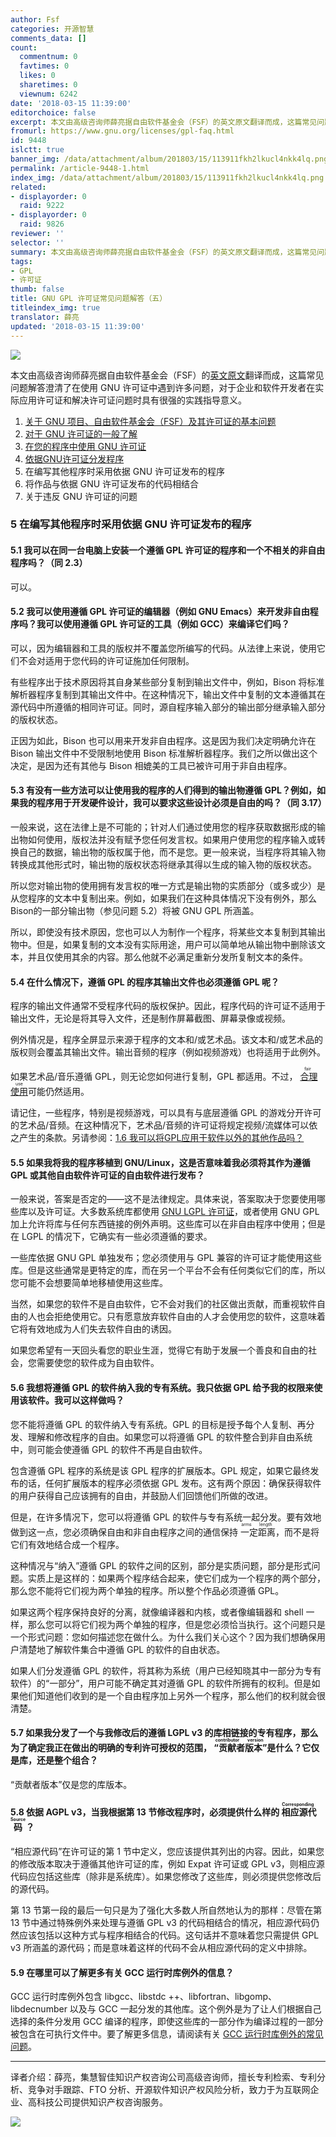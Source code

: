 ```yaml
---
author: Fsf
categories: 开源智慧
comments_data: []
count:
  commentnum: 0
  favtimes: 0
  likes: 0
  sharetimes: 0
  viewnum: 6242
date: '2018-03-15 11:39:00'
editorchoice: false
excerpt: 本文由高级咨询师薛亮据自由软件基金会（FSF）的英文原文翻译而成，这篇常见问题解答澄清了在使用 GNU 许可证中遇到许多问题，对于企业和软件开发者在实际应用许可证和解决许可证问题时具有很强的实践指导意义。
fromurl: https://www.gnu.org/licenses/gpl-faq.html
id: 9448
islctt: true
banner_img: /data/attachment/album/201803/15/113911fkh2lkucl4nkk4lq.png
permalink: /article-9448-1.html
index_img: /data/attachment/album/201803/15/113911fkh2lkucl4nkk4lq.png.thumb.jpg
related:
- displayorder: 0
  raid: 9222
- displayorder: 0
  raid: 9826
reviewer: ''
selector: ''
summary: 本文由高级咨询师薛亮据自由软件基金会（FSF）的英文原文翻译而成，这篇常见问题解答澄清了在使用 GNU 许可证中遇到许多问题，对于企业和软件开发者在实际应用许可证和解决许可证问题时具有很强的实践指导意义。
tags:
- GPL
- 许可证
thumb: false
title: GNU GPL 许可证常见问题解答（五）
titleindex_img: true
translator: 薛亮
updated: '2018-03-15 11:39:00'
---
```


![](/data/attachment/album/201803/15/113911fkh2lkucl4nkk4lq.png)


本文由高级咨询师薛亮据自由软件基金会（FSF）的[英文原文](https://www.gnu.org/licenses/gpl-faq.html)翻译而成，这篇常见问题解答澄清了在使用 GNU 许可证中遇到许多问题，对于企业和软件开发者在实际应用许可证和解决许可证问题时具有很强的实践指导意义。


1. [关于 GNU 项目、自由软件基金会（FSF）及其许可证的基本问题](/article-9062-1.html)
2. [对于 GNU 许可证的一般了解](/article-8834-1.html)
3. [在您的程序中使用 GNU 许可证](/article-8761-1.html)
4. [依据GNU许可证分发程序](/article-9222-1.html)
5. 在编写其他程序时采用依据 GNU 许可证发布的程序
6. 将作品与依据 GNU 许可证发布的代码相结合
7. 关于违反 GNU 许可证的问题


### 5 在编写其他程序时采用依据 GNU 许可证发布的程序


#### 5.1 我可以在同一台电脑上安装一个遵循 GPL 许可证的程序和一个不相关的非自由程序吗？（同 2.3）


可以。


#### 5.2 我可以使用遵循 GPL 许可证的编辑器（例如 GNU Emacs）来开发非自由程序吗？我可以使用遵循 GPL 许可证的工具（例如 GCC）来编译它们吗？


可以，因为编辑器和工具的版权并不覆盖您所编写的代码。从法律上来说，使用它们不会对适用于您代码的许可证施加任何限制。


有些程序出于技术原因将其自身某些部分复制到输出文件中，例如，Bison 将标准解析器程序复制到其输出文件中。在这种情况下，输出文件中复制的文本遵循其在源代码中所遵循的相同许可证。同时，源自程序输入部分的输出部分继承输入部分的版权状态。


正因为如此，Bison 也可以用来开发非自由程序。这是因为我们决定明确允许在 Bison 输出文件中不受限制地使用 Bison 标准解析器程序。我们之所以做出这个决定，是因为还有其他与 Bison 相媲美的工具已被许可用于非自由程序。


#### 5.3 有没有一些方法可以让使用我的程序的人们得到的输出物遵循 GPL？例如，如果我的程序用于开发硬件设计，我可以要求这些设计必须是自由的吗？（同 3.17）


一般来说，这在法律上是不可能的；针对人们通过使用您的程序获取数据形成的输出物如何使用，版权法并没有赋予您任何发言权。如果用户使用您的程序输入或转换自己的数据，输出物的版权属于他，而不是您。更一般来说，当程序将其输入物转换成其他形式时，输出物的版权状态将继承其得以生成的输入物的版权状态。


所以您对输出物的使用拥有发言权的唯一方式是输出物的实质部分（或多或少）是从您程序的文本中复制出来。例如，如果我们在这种具体情况下没有例外，那么Bison的一部分输出物（参见问题 5.2）将被 GNU GPL 所涵盖。


所以，即使没有技术原因，您也可以人为制作一个程序，将某些文本复制到其输出物中。但是，如果复制的文本没有实际用途，用户可以简单地从输出物中删除该文本，并且仅使用其余的内容。那么他就不必满足重新分发所复制文本的条件。 


#### 5.4 在什么情况下，遵循 GPL 的程序其输出文件也必须遵循 GPL 呢？


程序的输出文件通常不受程序代码的版权保护。因此，程序代码的许可证不适用于输出文件，无论是将其导入文件，还是制作屏幕截图、屏幕录像或视频。


例外情况是，程序全屏显示来源于程序的文本和/或艺术品。该文本和/或艺术品的版权则会覆盖其输出文件。输出音频的程序（例如视频游戏）也将适用于此例外。


如果艺术品/音乐遵循 GPL，则无论您如何进行复制，GPL 都适用。不过，<ruby> <a href="https://www.gnu.org/licenses/gpl-faq.html#GPLFairUse">  合理使用 </a> <rp>  （ </rp> <rt>  fair use </rt> <rp>  ） </rp></ruby>可能仍然适用。


请记住，一些程序，特别是视频游戏，可以具有与底层遵循 GPL 的游戏分开许可的艺术品/音频。在这种情况下，艺术品/音频的许可证将规定视频/流媒体可以依之产生的条款。另请参阅：[1.6 我可以将GPL应用于软件以外的其他作品吗？](/article-8761-1.html#4_2799)


#### 5.5 如果我将我的程序移植到 GNU/Linux，这是否意味着我必须将其作为遵循 GPL 或其他自由软件许可证的自由软件进行发布？


一般来说，答案是否定的——这不是法律规定。具体来说，答案取决于您要使用哪些库以及许可证。大多数系统库都使用 [GNU LGPL 许可证](https://www.gnu.org/licenses/lgpl.html)，或者使用 GNU GPL 加上允许将库与任何东西链接的例外声明。这些库可以在非自由程序中使用；但是在 LGPL 的情况下，它确实有一些必须遵循的要求。


一些库依据 GNU GPL 单独发布；您必须使用与 GPL 兼容的许可证才能使用这些库。但是这些通常是更特定的库，而在另一个平台不会有任何类似它们的库，所以您可能不会想要简单地移植使用这些库。


当然，如果您的软件不是自由软件，它不会对我们的社区做出贡献，而重视软件自由的人也会拒绝使用它。只有愿意放弃软件自由的人才会使用您的软件，这意味着它将有效地成为人们失去软件自由的诱因。


如果您希望有一天回头看您的职业生涯，觉得它有助于发展一个善良和自由的社会，您需要使您的软件成为自由软件。 


#### 5.6 我想将遵循 GPL 的软件纳入我的专有系统。我只依据 GPL 给予我的权限来使用该软件。我可以这样做吗？


您不能将遵循 GPL 的软件纳入专有系统。GPL 的目标是授予每个人复制、再分发、理解和修改程序的自由。如果您可以将遵循 GPL 的软件整合到非自由系统中，则可能会使遵循 GPL 的软件不再是自由软件。


包含遵循 GPL 程序的系统是该 GPL 程序的扩展版本。GPL 规定，如果它最终发布的话，任何扩展版本的程序必须依据 GPL 发布。这有两个原因：确保获得软件的用户获得自己应该拥有的自由，并鼓励人们回馈他们所做的改进。


但是，在许多情况下，您可以将遵循 GPL 的软件与专有系统一起分发。要有效地做到这一点，您必须确保自由和非自由程序之间的通信保持<ruby> 一定距离 <rp>  （ </rp> <rt>  arms length </rt> <rp>  ） </rp></ruby>，而不是将它们有效地结合成一个程序。


这种情况与“纳入”遵循 GPL 的软件之间的区别，部分是实质问题，部分是形式问题。实质上是这样的：如果两个程序结合起来，使它们成为一个程序的两个部分，那么您不能将它们视为两个单独的程序。所以整个作品必须遵循 GPL。


如果这两个程序保持良好的分离，就像编译器和内核，或者像编辑器和 shell 一样，那么您可以将它们视为两个单独的程序，但是您必须恰当执行。这个问题只是一个形式问题：您如何描述您在做什么。为什么我们关心这个？因为我们想确保用户清楚地了解软件集合中遵循 GPL 的软件的自由状态。


如果人们分发遵循 GPL 的软件，将其称为系统（用户已经知晓其中一部分为专有软件）的“一部分”，用户可能不确定其对遵循 GPL 的软件所拥有的权利。但是如果他们知道他们收到的是一个自由程序加上另外一个程序，那么他们的权利就会很清楚。


#### 5.7 如果我分发了一个与我修改后的遵循 LGPL v3 的库相链接的专有程序，那么为了确定我正在做出的明确的专利许可授权的范围，<ruby> “贡献者版本” <rp>  （ </rp> <rt>  contributor version </rt> <rp>  ） </rp></ruby>是什么？它仅是库，还是整个组合？


“贡献者版本”仅是您的库版本。


#### 5.8 依据 AGPL v3，当我根据第 13 节修改程序时，必须提供什么样的<ruby> 相应源代码 <rp>  （ </rp> <rt>  Corresponding Source </rt> <rp>  ） </rp></ruby>？


“相应源代码”在许可证的第 1 节中定义，您应该提供其列出的内容。因此，如果您的修改版本取决于遵循其他许可证的库，例如 Expat 许可证或 GPL v3，则相应源代码应包括这些库（除非是系统库）。如果您修改了这些库，则必须提供您修改后的源代码。


第 13 节第一段的最后一句只是为了强化大多数人所自然地认为的那样：尽管在第 13 节中通过特殊例外来处理与遵循 GPL v3 的代码相结合的情况，相应源代码仍然应该包括以这种方式与程序相结合的代码。这句话并不意味着您只需提供 GPL v3 所涵盖的源代码；而是意味着这样的代码不会从相应源代码的定义中排除。 


#### 5.9 在哪里可以了解更多有关 GCC 运行时库例外的信息？


GCC 运行时库例外包含 libgcc、libstdc ++、libfortran、libgomp、libdecnumber 以及与 GCC 一起分发的其他库。这个例外是为了让人们根据自己选择的条件分发用 GCC 编译的程序，即使这些库的一部分作为编译过程的一部分被包含在可执行文件中。要了解更多信息，请阅读有关 [GCC 运行时库例外的常见问题](https://www.gnu.org/licenses/gcc-exception-faq.html)。




---


译者介绍：薛亮，集慧智佳知识产权咨询公司高级咨询师，擅长专利检索、专利分析、竞争对手跟踪、FTO 分析、开源软件知识产权风险分析，致力于为互联网企业、高科技公司提供知识产权咨询服务。


![](/data/attachment/album/201801/10/210130rsis334kss4esehz.jpg)